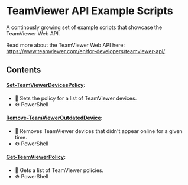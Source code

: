 # TeamViewer API Example Scripts

A continously growing set of example scripts that showcase the TeamViewer Web API.

Read more about the TeamViewer Web API here: https://www.teamviewer.com/en/for-developers/teamviewer-api/

## Contents

#### [Set-TeamViewerDevicesPolicy](./Set-TeamViewerDevicesPolicy):
* 📜 Sets the policy for a list of TeamViewer devices.
* ⚙️ PowerShell

#### [Remove-TeamViewerOutdatedDevice](./Remove-TeamViewerOutdatedDevice):
* 📜 Removes TeamViewer devices that didn't appear online for a given time.
* ⚙️ PowerShell

#### [Get-TeamViewerPolicy](./Get-TeamViewerPolicy):
* 📜 Gets a list of TeamViewer policies.
* ⚙️ PowerShell

